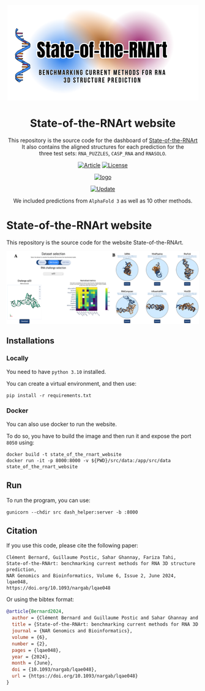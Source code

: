 
<div align="center">
<a href="https://doi.org/10.1093/nargab/lqae048" target="_blank" title="Go to article"><img width="500px" alt="logo" src="img/logo.svg"></a>
<a name="readme-top"></a>

# State-of-the-RNArt website

This repository is the source code for the dashboard of [State-of-the-RNArt](https://evryrna.ibisc.univ-evry.fr/RNARt/)
<br> It also contains the aligned structures for each prediction for the <br> three test sets: `RNA_PUZZLES`, `CASP_RNA` and `RNASOLO`.

[![Article][article_img]][article_url]
[![License][repo_license_img]][repo_license_url]


<a href="https://doi.org/10.1093/nargab/lqae048" target="_blank" title="Go to article"><img width="400px" alt="logo" src="src/assets/img/video3d.gif"></a>
<a name="readme-top"></a>


[![Update][update_img]][update_url]


We included predictions from `AlphaFold 3` as well as 10 other methods. 

</div>





# State-of-the-RNArt website

This repository is the source code for the website State-of-the-RNArt. 

![State-of-the-RNArt website](img/website_screenshot.png)

## Installations


### Locally
You need to have `python 3.10` installed. 

You can create a virtual environment, and then use:
```
pip install -r requirements.txt
```

### Docker
You can also use docker to run the website.

To do so, you have to build the image and then run it and expose the port `8050` using:

```
docker build -t state_of_the_rnart_website
docker run -it -p 8000:8000 -v ${PWD}/src/data:/app/src/data state_of_the_rnart_website
```

## Run

To run the program, you can use:

```
gunicorn --chdir src dash_helper:server -b :8000
```


## Citation

If you use this code, please cite the following paper:

```
Clément Bernard, Guillaume Postic, Sahar Ghannay, Fariza Tahi, 
State-of-the-RNArt: benchmarking current methods for RNA 3D structure prediction, 
NAR Genomics and Bioinformatics, Volume 6, Issue 2, June 2024, lqae048, 
https://doi.org/10.1093/nargab/lqae048
```

Or using the bibtex format:

```bibtex
@article{Bernard2024,
  author = {Clément Bernard and Guillaume Postic and Sahar Ghannay and Fariza Tahi},
  title = {State-of-the-RNArt: benchmarking current methods for RNA 3D structure prediction},
  journal = {NAR Genomics and Bioinformatics},
  volume = {6},
  number = {2},
  pages = {lqae048},
  year = {2024},
  month = {June},
  doi = {10.1093/nargab/lqae048},
  url = {https://doi.org/10.1093/nargab/lqae048}
}
```

<!-- Links -->

[article_img]: https://img.shields.io/badge/NAR_Genomics_and_Bioinformatics-Article-blue?style=for-the-badge&logo=none
[article_url]: https://doi.org/10.1093/nargab/lqae048
[repo_license_img]: https://img.shields.io/badge/license-Apache_2.0-red?style=for-the-badge&logo=none
[repo_license_url]: https://github.com/EvryRNA/state_of_the_rnart_viz/blob/main/LICENSE
[update_img]: https://img.shields.io/badge/Update_May_2024-AlphaFold3-green?style=for-the-badge&logo=none
[update_url]: https://github.com/EvryRNA/state_of_the_rnart_website/blob/main
